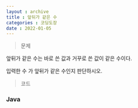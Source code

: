 ```yaml
---
layout : archive
title : 앞뒤가 같은 수
categories : 코딩도장
date : 2022-01-05
---
```

> 문제 <br>

앞뒤가 같은 수는 바로 쓴 값과 거꾸로 쓴 값이 같은 수이다.

입력한 수 가 앞뒤가 같은 수인지 판단하시오.

> 코드
### Java

<script src="https://gist.github.com/kwontaehoon/9633d72d4aa55881803509e7ea579bab.js"></script>
